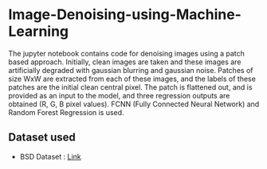 # Image-Denoising-using-Machine-Learning

The jupyter notebook contains code for denoising images using a patch based approach. Initially, clean images are taken and these images are artificially degraded with gaussian blurring and gaussian noise. Patches of size WxW are extracted from each of these images, and the labels of these patches are the initial clean central pixel. The patch is flattened out, and is provided as an input to the model, and three regression outputs are obtained (R, G, B pixel values). FCNN (Fully Connected Neural Network) and Random Forest Regression is used. 

## Dataset used

* BSD Dataset : [Link](https://www2.eecs.berkeley.edu/Research/Projects/CS/vision/bsds/)

